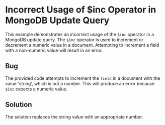 # Incorrect Usage of $inc Operator in MongoDB Update Query
This example demonstrates an incorrect usage of the `$inc` operator in a MongoDB update query. The `$inc` operator is used to increment or decrement a numeric value in a document.  Attempting to increment a field with a non-numeric value will result in an error.

## Bug
The provided code attempts to increment the `field` in a document with the value 'string', which is not a number.  This will produce an error because `$inc` expects a numeric value.

## Solution
The solution replaces the string value with an appropriate number. 
